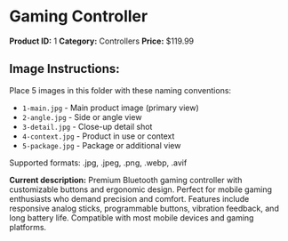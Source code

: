 # Gaming Controller

**Product ID:** 1
**Category:** Controllers
**Price:** $119.99

## Image Instructions:
Place 5 images in this folder with these naming conventions:
- `1-main.jpg` - Main product image (primary view)
- `2-angle.jpg` - Side or angle view
- `3-detail.jpg` - Close-up detail shot
- `4-context.jpg` - Product in use or context
- `5-package.jpg` - Package or additional view

Supported formats: .jpg, .jpeg, .png, .webp, .avif

**Current description:**
Premium Bluetooth gaming controller with customizable buttons and
          ergonomic design. Perfect for mobile gaming enthusiasts who demand
          precision and comfort. Features include responsive analog sticks,
          programmable buttons, vibration feedback, and long battery life.
          Compatible with most mobile devices and gaming platforms.
